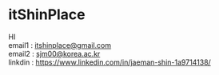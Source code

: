 # itShinPlace
HI  
 email1 : itshinplace@gmail.com  
 email2 : sjm00@korea.ac.kr  
 linkdin : https://www.linkedin.com/in/jaeman-shin-1a9714138/
